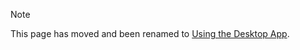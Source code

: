 > [!NOTE]
> This page has moved and been renamed to [Using the Desktop App](/tutorials/desktop-app?id=add-a-workspace).
